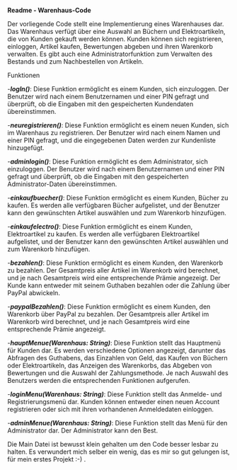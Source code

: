 **Readme - Warenhaus-Code**

Der vorliegende Code stellt eine Implementierung eines Warenhauses dar.   
Das Warenhaus verfügt über eine Auswahl an Büchern und Elektroartikeln, die von Kunden gekauft werden können. 
Kunden können sich registrieren, einloggen, Artikel kaufen, Bewertungen abgeben und ihren Warenkorb verwalten. 
Es gibt auch eine Administratorfunktion zum Verwalten des Bestands und zum Nachbestellen von Artikeln.

Funktionen

-***logIn()***: Diese Funktion ermöglicht es einem Kunden, sich einzuloggen. Der Benutzer wird nach einem Benutzernamen und einer PIN gefragt und überprüft, ob die Eingaben mit den gespeicherten Kundendaten übereinstimmen.

-***neuregistrieren()***: Diese Funktion ermöglicht es einem neuen Kunden, sich im Warenhaus zu registrieren. Der Benutzer wird nach einem Namen und einer PIN gefragt, und die eingegebenen Daten werden zur Kundenliste hinzugefügt.

-***adminlogin()***: Diese Funktion ermöglicht es dem Administrator, sich einzuloggen. Der Benutzer wird nach einem Benutzernamen und einer PIN gefragt und überprüft, ob die Eingaben mit den gespeicherten Administrator-Daten übereinstimmen.

-***einkaufbuecher()***: Diese Funktion ermöglicht es einem Kunden, Bücher zu kaufen. Es werden alle verfügbaren Bücher aufgelistet, und der Benutzer kann den gewünschten Artikel auswählen und zum Warenkorb hinzufügen.

-***einkaufelectro()***: Diese Funktion ermöglicht es einem Kunden, Elektroartikel zu kaufen. Es werden alle verfügbaren Elektroartikel aufgelistet, und der Benutzer kann den gewünschten Artikel auswählen und zum Warenkorb hinzufügen.

-***bezahlen()***: Diese Funktion ermöglicht es einem Kunden, den Warenkorb zu bezahlen. Der Gesamtpreis aller Artikel im Warenkorb wird berechnet, und je nach Gesamtpreis wird eine entsprechende Prämie angezeigt. Der Kunde kann entweder mit seinem Guthaben bezahlen oder die Zahlung über PayPal abwickeln.

-***paypalBezahlen()***: Diese Funktion ermöglicht es einem Kunden, den Warenkorb über PayPal zu bezahlen. Der Gesamtpreis aller Artikel im Warenkorb wird berechnet, und je nach Gesamtpreis wird eine entsprechende Prämie angezeigt.

-***hauptMenue(Warenhaus: String)***: Diese Funktion stellt das Hauptmenü für Kunden dar. Es werden verschiedene Optionen angezeigt, darunter das Abfragen des Guthabens, das Einzahlen von Geld, das Kaufen von Büchern oder Elektroartikeln, das Anzeigen des Warenkorbs, das Abgeben von Bewertungen und die Auswahl der Zahlungsmethode. Je nach Auswahl des Benutzers werden die entsprechenden Funktionen aufgerufen.

-***loginMenu(Warenhaus: String)***: Diese Funktion stellt das Anmelde- und Registrierungsmenü dar. Kunden können entweder einen neuen Account registrieren oder sich mit ihren vorhandenen Anmeldedaten einloggen.

-***adminMenue(Warenhaus: String)***: Diese Funktion stellt das Menü für den Administrator dar. Der Administrator kann den Best.

Die Main Datei ist bewusst klein gehalten um den Code besser lesbar zu halten. Es verwundert mich selber ein wenig, das es mir so gut gelungen ist, für mein erstes Projekt :-) . 


